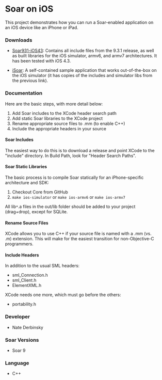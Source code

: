 # Soar on iOS #

This project demonstrates how you can run a Soar-enabled application on an iOS device like an iPhone or iPad.

### Downloads ###

  * [Soar931-iOS43](http://www.eecs.umich.edu/~soar/sitemaker/misc/Soar931-iOS43.tar.gz): Contains all include files from the 9.3.1 release, as well as built libraries for the iOS simulator, armv6, and armv7 architectures. It has been tested with iOS 4.3.

  * [iSoar](http://www.eecs.umich.edu/~soar/sitemaker/misc/ios-example.tar.gz): A self-contained sample application that works out-of-the-box on the iOS simulator (it has copies of the includes and simulator libs from the previous link).

### Documentation ###
Here are the basic steps, with more detail below:

  1. Add Soar includes to the XCode header search path
  1. Add static Soar libraries to the XCode project
  1. Rename appropriate source files to .mm (to enable C++)
  1. Include the appropriate headers in your source

#### Soar Includes ####

The easiest way to do this is to download a release and point XCode to the "include" directory. In Build Path, look for "Header Search Paths".

#### Soar Static Libraries ####

The basic process is to compile Soar statically for an iPhone-specific architecture and SDK:

  1. Checkout Core from GitHub
  1. `make ios-simulator` or `make ios-armv6` or `make ios-armv7`

All lib`*`.a files in the out/lib folder should be added to your project (drag+drop), except for SQLite.

#### Rename Source Files ####

XCode allows you to use C++ if your source file is named with a .mm (vs. .m) extension. This will make for the easiest transition for non-Objective-C programmers.

#### Include Headers ####

In addition to the usual SML headers:

  * sml\_Connection.h
  * sml\_Client.h
  * ElementXML.h

XCode needs one more, which must go before the others:

  * portability.h

### Developer ###
  * Nate Derbinsky

### Soar Versions ###
  * Soar 9

### Language ###
  * C++
